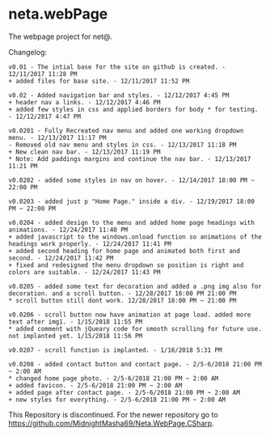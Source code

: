 # neta.webPage
The webpage project for net@.

Changelog:

    v0.01 - The intial base for the site on github is created. - 12/11/2017 11:28 PM
    + added files for base site. - 12/11/2017 11:52 PM 

    v0.02 - Added navigation bar and styles. - 12/12/2017 4:45 PM
    + header nav a links. - 12/12/2017 4:46 PM
    + added few styles in css and applied borders for body * for testing. - 12/12/2017 4:47 PM

    v0.0201 - Fully Recreated nav menu and added one working dropdown menu. - 12/13/2017 11:17 PM
    - Removed old nav menu and styles in css. - 12/13/2017 11:18 PM
    + New clean nav bar. - 12/13/2017 11:19 PM
    * Note: Add paddings margins and continue the nav bar. - 12/13/2017 11:21 PM

    v0.0202 - added some styles in nav on hover. - 12/14/2017 18:00 PM ~ 22:00 PM
    
    v0.0203 - added just p "Home Page." inside a div. - 12/19/2017 18:00 PM ~ 22:00 PM

    v0.0204 - added design to the menu and added home page headings with animations. - 12/24/2017 11:40 PM
    + added javascript to the windows.onload function so animations of the headings work properly. - 12/24/2017 11:41 PM
    + added second heading for home page and animated both first and second. - 12/24/2017 11:42 PM
    + fixed and redesigned the menu dropdown so position is right and colors are suitable. - 12/24/2017 11:43 PM

    v0.0205 - added some text for decoration and added a .png img also for decoration. and a scroll button. - 12/28/2017 18:00 PM 21:00 PM
    * scroll button still dont work. 12/28/2017 18:00 PM ~ 21:00 PM

    v0.0206 - scroll button now have animation at page load. added more text after img1. - 1/15/2018 11:55 PM
    * added comment with jQueary code for smooth scrolling for future use. not implanted yet. 1/15/2018 11:56 PM

    v0.0207 - scroll function is implanted. - 1/16/2018 5:31 PM

    v0.0208 - added contact button and contact page. - 2/5-6/2018 21:00 PM ~ 2:00 AM
    * changed home page photo. - 2/5-6/2018 21:00 PM ~ 2:00 AM
    + added favicon. - 2/5-6/2018 21:00 PM ~ 2:00 AM
    + added page after contact page. - 2/5-6/2018 21:00 PM ~ 2:00 AM
    + new styles for everything. - 2/5-6/2018 21:00 PM ~ 2:00 AM

This Repository is discontinued. For the newer repository go to https://github.com/MidnightMasha69/Neta.WebPage.CSharp.
